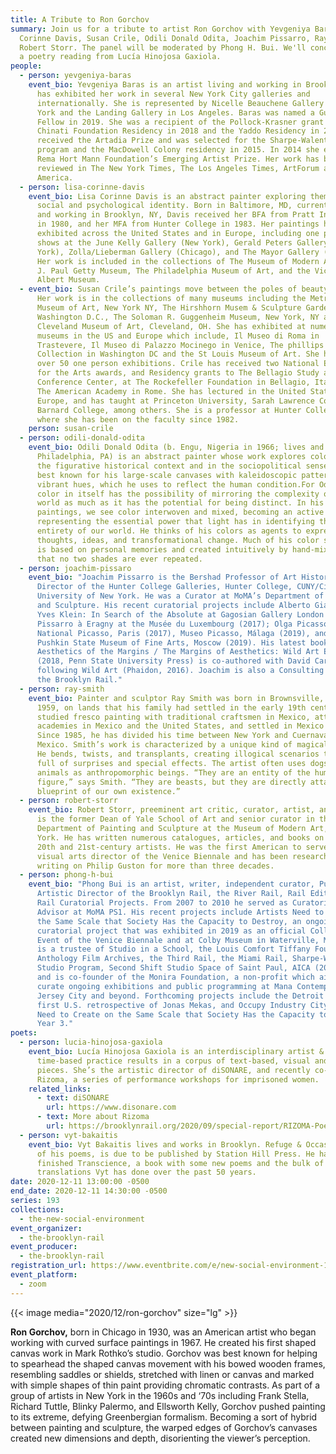 ```yaml
---
title: A Tribute to Ron Gorchov
summary: Join us for a tribute to artist Ron Gorchov with Yevgeniya Baras, Lisa
  Corinne Davis, Susan Crile, Odili Donald Odita, Joachim Pissarro, Ray Smith,
  Robert Storr. The panel will be moderated by Phong H. Bui. We'll conclude with
  a poetry reading from Lucía Hinojosa Gaxiola.
people:
  - person: yevgeniya-baras
    event_bio: Yevgeniya Baras is an artist living and working in Brooklyn, NY. She
      has exhibited her work in several New York City galleries and
      internationally. She is represented by Nicelle Beauchene Gallery in New
      York and the Landing Gallery in Los Angeles. Baras was named a Guggenheim
      Fellow in 2019. She was a recipient of the Pollock-Krasner grant and the
      Chinati Foundation Residency in 2018 and the Yaddo Residency in 2017. She
      received the Artadia Prize and was selected for the Sharpe-Walentas studio
      program and the MacDowell Colony residency in 2015. In 2014 she earned the
      Rema Hort Mann Foundation’s Emerging Artist Prize. Her work has been
      reviewed in The New York Times, The Los Angeles Times, ArtForum and Art in
      America.
  - person: lisa-corinne-davis
    event_bio: Lisa Corinne Davis is an abstract painter exploring themes of racial,
      social and psychological identity. Born in Baltimore, MD, currently living
      and working in Brooklyn, NY, Davis received her BFA from Pratt Institute
      in 1980, and her MFA from Hunter College in 1983. Her paintings have been
      exhibited across the United States and in Europe, including one person
      shows at the June Kelly Gallery (New York), Gerald Peters Gallery (New
      York), Zolla/Lieberman Gallery (Chicago), and The Mayor Gallery (London).
      Her work is included in the collections of The Museum of Modern Art, the
      J. Paul Getty Museum, The Philadelphia Museum of Art, and the Victoria and
      Albert Museum.
  - event_bio: Susan Crile’s paintings move between the poles of beauty and horror.
      Her work is in the collections of many museums including the Metropolitan
      Museum of Art, New York NY, The Hirshhorn Musem & Sculpture Garden,
      Washington D.C., The Soloman R. Guggenheim Museum, New York, NY and the
      Cleveland Museum of Art, Cleveland, OH. She has exhibited at numerous
      museums in the US and Europe which include, Il Museo di Roma in
      Trastevere, Il Museo di Palazzo Mocinego in Venice, The phillips
      Collection in Washington DC and the St Louis Museum of Art. She has had
      over 50 one person exhibitions. Crile has received two National Endowment
      for the Arts awards, and Residency grants to The Bellagio Study and
      Conference Center, at The Rockefeller Foundation in Bellagio, Italy and to
      The American Academy in Rome. She has lectured in the United States and
      Europe, and has taught at Princeton University, Sarah Lawrence College and
      Barnard College, among others. She is a professor at Hunter College, CUNY
      where she has been on the faculty since 1982.
    person: susan-crile
  - person: odili-donald-odita
    event_bio: Odili Donald Odita (b. Engu, Nigeria in 1966; lives and works in
      Philadelphia, PA) is an abstract painter whose work explores color both in
      the figurative historical context and in the sociopolitical sense. He is
      best known for his large-scale canvases with kaleidoscopic patterns and
      vibrant hues, which he uses to reflect the human condition.For Odita,
      color in itself has the possibility of mirroring the complexity of the
      world as much as it has the potential for being distinct. In his
      paintings, we see color interwoven and mixed, becoming an active agent in
      representing the essential power that light has in identifying the
      entirety of our world. He thinks of his colors as agents to express
      thoughts, ideas, and transformational change. Much of his color selection
      is based on personal memories and created intuitively by hand-mixing, so
      that no two shades are ever repeated.
  - person: joachim-pissaro
    event_bio: "Joachim Pissarro is the Bershad Professor of Art History and
      Director of the Hunter College Galleries, Hunter College, CUNY/City
      University of New York. He was a Curator at MoMA’s Department of Painting
      and Sculpture. His recent curatorial projects include Alberto Giacometti |
      Yves Klein: In Search of the Absolute at Gagosian Gallery London (2016);
      Pissarro à Eragny at the Musée du Luxembourg (2017); Olga Picasso, Musée
      National Picasso, Paris (2017), Museo Picasso, Málaga (2019), and the
      Pushkin State Museum of Fine Arts, Moscow (2019). His latest book
      Aesthetics of the Margins / The Margins of Aesthetics: Wild Art Explained
      (2018, Penn State University Press) is co-authored with David Carrier,
      following Wild Art (Phaidon, 2016). Joachim is also a Consulting Editor of
      the Brooklyn Rail."
  - person: ray-smith
    event_bio: Painter and sculptor Ray Smith was born in Brownsville, Texas in
      1959, on lands that his family had settled in the early 19th century. He
      studied fresco painting with traditional craftsmen in Mexico, attended art
      academies in Mexico and the United States, and settled in Mexico City.
      Since 1985, he has divided his time between New York and Cuernavaca,
      Mexico. Smith’s work is characterized by a unique kind of magical realism.
      He bends, twists, and transplants, creating illogical scenarios that are
      full of surprises and special effects. The artist often uses dogs and
      animals as anthropomorphic beings. “They are an entity of the human
      figure,” says Smith. “They are beasts, but they are directly attached to a
      blueprint of our own existence.”
  - person: robert-storr
    event_bio: Robert Storr, preeminent art critic, curator, artist, and educator,
      is the former Dean of Yale School of Art and senior curator in the
      Department of Painting and Sculpture at the Museum of Modern Art, New
      York. He has written numerous catalogues, articles, and books on major
      20th and 21st-century artists. He was the first American to serve as
      visual arts director of the Venice Biennale and has been researching and
      writing on Philip Guston for more than three decades.
  - person: phong-h-bui
    event_bio: "Phong Bui is an artist, writer, independent curator, Publisher and
      Artistic Director of the Brooklyn Rail, the River Rail, Rail Editions, and
      Rail Curatorial Projects. From 2007 to 2010 he served as Curatorial
      Advisor at MoMA PS1. His recent projects include Artists Need to Create on
      the Same Scale that Society Has the Capacity to Destroy, an ongoing
      curatorial project that was exhibited in 2019 as an official Collateral
      Event of the Venice Biennale and at Colby Museum in Waterville, Maine. He
      is a trustee of Studio in a School, the Louis Comfort Tiffany Foundation,
      Anthology Film Archives, the Third Rail, the Miami Rail, Sharpe-Walentas
      Studio Program, Second Shift Studio Space of Saint Paul, AICA (2007-2020),
      and is co-founder of the Monira Foundation, a non-profit which aims to
      curate ongoing exhibitions and public programming at Mana Contemporary in
      Jersey City and beyond. Forthcoming projects include the Detroit Rail, the
      first U.S. retrospective of Jonas Mekas, and Occupy Industry City: Artists
      Need to Create on the Same Scale that Society Has the Capacity to Destroy,
      Year 3."
poets:
  - person: lucia-hinojosa-gaxiola
    event_bio: Lucía Hinojosa Gaxiola is an interdisciplinary artist & writer whose
      time-based practice results in a corpus of text-based, visual and sound
      pieces. She’s the artistic director of diSONARE, and recently co-founded
      Rizoma, a series of performance workshops for imprisoned women.
    related_links:
      - text: diSONARE
        url: https://www.disonare.com
      - text: More about Rizoma
        url: https://brooklynrail.org/2020/09/special-report/RIZOMA-Poetry-and-Performance-Workshops
  - person: vyt-bakaitis
    event_bio: Vyt Bakaitis lives and works in Brooklyn. Refuge & Occasion, a book
      of his poems, is due to be published by Station Hill Press. He has just
      finished Transcience, a book with some new poems and the bulk of
      translations Vyt has done over the past 50 years.
date: 2020-12-11 13:00:00 -0500
end_date: 2020-12-11 14:30:00 -0500
series: 193
collections:
  - the-new-social-environment
event_organizer:
  - the-brooklyn-rail
event_producer:
  - the-brooklyn-rail
registration_url: https://www.eventbrite.com/e/new-social-environment-193-a-tribute-to-ron-gorchov-tickets-131499280889
event_platform:
  - zoom
---
```

{{< image media="2020/12/ron-gorchov" size="lg" >}}

**Ron Gorchov,** born in Chicago in 1930, was an American artist who began working with curved surface paintings in 1967. He created his first shaped canvas work in Mark Rothko’s studio. Gorchov was best known for helping to spearhead the shaped canvas movement with his bowed wooden frames, resembling saddles or shields, stretched with linen or canvas and marked with simple shapes of thin paint providing chromatic contrasts. As part of a group of artists in New York in the 1960s and ‘70s including Frank Stella, Richard Tuttle, Blinky Palermo, and Ellsworth Kelly, Gorchov pushed painting to its extreme, defying Greenbergian formalism. Becoming a sort of hybrid between painting and sculpture, the warped edges of Gorchov’s canvases created new dimensions and depth, disorienting the viewer’s perception.